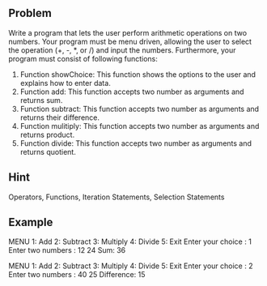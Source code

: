 Problem
-------
Write a program that lets the user perform arithmetic operations on two numbers. Your program must be menu driven, allowing the user to select the operation (+, -, *, or /) and input the numbers. Furthermore, your program must consist of following functions:
1. Function showChoice: This function shows the options to the user and explains how to enter data.
2. Function add: This function accepts two number as arguments and returns sum.
3. Function subtract: This function accepts two number as arguments and returns their difference.
4. Function mulitiply: This function accepts two number as arguments and returns product.
5. Function divide: This function accepts two number as arguments and returns quotient.

Hint
----
Operators, Functions, Iteration Statements, Selection Statements

Example
-------

MENU
1: Add
2: Subtract
3: Multiply
4: Divide
5: Exit
Enter your choice : 1
Enter two numbers : 12 24 
Sum: 36

MENU
1: Add
2: Subtract
3: Multiply
4: Divide
5: Exit
Enter your choice : 2
Enter two numbers : 40 25 
Difference: 15
